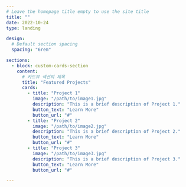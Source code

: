 ```yaml
---
# Leave the homepage title empty to use the site title
title: ""
date: 2022-10-24
type: landing

design:
  # Default section spacing
  spacing: "6rem"

sections:
  - block: custom-cards-section
    content:
      # 카드뷰 섹션의 제목
      title: "Featured Projects"
      cards:
        - title: "Project 1"
          image: "/path/to/image1.jpg"
          description: "This is a brief description of Project 1."
          button_text: "Learn More"
          button_url: "#"
        - title: "Project 2"
          image: "/path/to/image2.jpg"
          description: "This is a brief description of Project 2."
          button_text: "Learn More"
          button_url: "#"
        - title: "Project 3"
          image: "/path/to/image3.jpg"
          description: "This is a brief description of Project 3."
          button_text: "Learn More"
          button_url: "#"

---
```


